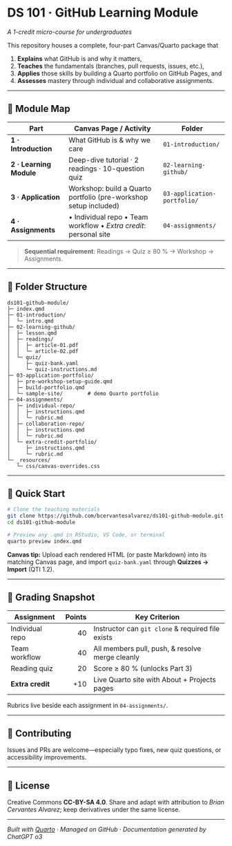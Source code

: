 # DS 101 · GitHub Learning Module
*A 1-credit micro-course for undergraduates*

This repository houses a complete, four-part Canvas/Quarto package that  

1. **Explains** what GitHub is and why it matters,  
2. **Teaches** the fundamentals (branches, pull requests, issues, etc.),  
3. **Applies** those skills by building a Quarto portfolio on GitHub Pages, and  
4. **Assesses** mastery through individual and collaborative assignments.  

---

## 📑 Module Map

| Part | Canvas Page / Activity | Folder |
|------|------------------------|--------|
| **1 · Introduction** | What GitHub is & why we care | `01-introduction/` |
| **2 · Learning Module** | Deep-dive tutorial · 2 readings · 10-question quiz | `02-learning-github/` |
| **3 · Application** | Workshop: build a Quarto portfolio (pre-workshop setup included) | `03-application-portfolio/` |
| **4 · Assignments** | • Individual repo • Team workflow • *Extra credit*: personal site | `04-assignments/` |

> **Sequential requirement**: Readings → Quiz ≥ 80 % → Workshop → Assignments.

---

## 🌳 Folder Structure
```text
ds101-github-module/
├─ index.qmd
├─ 01-introduction/
│  └─ intro.qmd
├─ 02-learning-github/
│  ├─ lesson.qmd
│  ├─ readings/
│  │  ├─ article-01.pdf
│  │  └─ article-02.pdf
│  └─ quiz/
│     ├─ quiz-bank.yaml
│     └─ quiz-instructions.md
├─ 03-application-portfolio/
│  ├─ pre-workshop-setup-guide.qmd
│  ├─ build-portfolio.qmd
│  └─ sample-site/        # demo Quarto portfolio
├─ 04-assignments/
│  ├─ individual-repo/
│  │  ├─ instructions.qmd
│  │  └─ rubric.md
│  ├─ collaboration-repo/
│  │  ├─ instructions.qmd
│  │  └─ rubric.md
│  └─ extra-credit-portfolio/
│     ├─ instructions.qmd
│     └─ rubric.md
└─ _resources/
   └─ css/canvas-overrides.css
```

---

## 🚀 Quick Start
```bash
# Clone the teaching materials
git clone https://github.com/bcervantesalvarez/ds101-github-module.git
cd ds101-github-module

# Preview any .qmd in RStudio, VS Code, or terminal
quarto preview index.qmd
```
**Canvas tip:** Upload each rendered HTML (or paste Markdown) into its matching Canvas page, and import `quiz-bank.yaml` through **Quizzes → Import** (QTI 1.2).

---

## 📝 Grading Snapshot

| Assignment | Points | Key Criterion |
|------------|-------:|---------------|
| Individual repo | 40 | Instructor can `git clone` & required file exists |
| Team workflow  | 40 | All members pull, push, & resolve merge cleanly |
| Reading quiz   | 20 | Score ≥ 80 % (unlocks Part 3) |
| **Extra credit** | +10 | Live Quarto site with About + Projects pages |

Rubrics live beside each assignment in `04-assignments/`.

---

## 🤝 Contributing

Issues and PRs are welcome—especially typo fixes, new quiz questions, or accessibility improvements.

---

## 📜 License

Creative Commons **CC-BY-SA 4.0**. Share and adapt with attribution to *Brian Cervantes Alvarez*; keep derivatives under the same license.

---

_Built with [Quarto](https://quarto.org) · Managed on GitHub · Documentation generated by ChatGPT o3_
